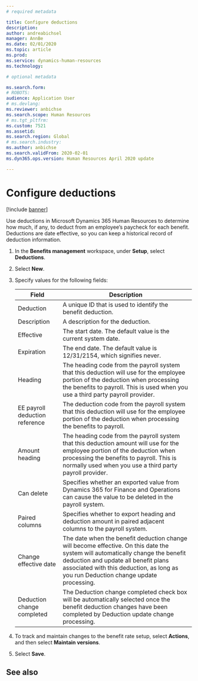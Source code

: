 ```yaml
---
# required metadata

title: Configure deductions
description: 
author: andreabichsel
manager: AnnBe
ms.date: 02/01/2020
ms.topic: article
ms.prod: 
ms.service: dynamics-human-resources
ms.technology: 

# optional metadata

ms.search.form: 
# ROBOTS: 
audience: Application User
# ms.devlang: 
ms.reviewer: anbichse
ms.search.scope: Human Resources
# ms.tgt_pltfrm: 
ms.custom: 7521
ms.assetid: 
ms.search.region: Global
# ms.search.industry: 
ms.author: anbichse
ms.search.validFrom: 2020-02-01
ms.dyn365.ops.version: Human Resources April 2020 update

---
```


# Configure deductions

[!include [banner](includes/preview-feature.md)]

Use deductions in Microsoft Dynamics 365 Human Resources to determine how much, if any, to deduct from an employee’s paycheck for each benefit. Deductions are date effective, so you can keep a historical record of deduction information. 

1. In the **Benefits management** workspace, under **Setup**, select **Deductions**.

2. Select **New**.

3. Specify values for the following fields:

   | Field | Description |
   | --- | --- |
   | Deduction | A unique ID that is used to identify the benefit deduction. |
   | Description | A description for the deduction. |
   | Effective | The start date. The default value is the current system date. |
   | Expiration | The end date. The default value is 12/31/2154, which signifies never. |
   | Heading | The heading code from the payroll system that this deduction will use for the employee portion of the deduction when processing the benefits to payroll. This is used when you use a third party payroll provider. |
   | EE payroll deduction reference | The deduction code from the payroll system that this deduction will use for the employee portion of the deduction when processing the benefits to payroll. |
   | Amount heading | The heading code from the payroll system that this deduction amount will use for the employee portion of the deduction when processing the benefits to payroll. This is normally used when you use a third party payroll provider. |
   | Can delete | Specifies whether an exported value from Dynamics 365 for Finance and Operations can cause the value to be deleted in the payroll system. |
   | Paired columns | Specifies whether to export heading and deduction amount in paired adjacent columns to the payroll system. |
   | Change effective date | The date when the benefit deduction change will become effective. On this date the system will automatically change the benefit deduction and update all benefit plans associated with this deduction, as long as you run Deduction change update processing. |
   | Deduction change completed | The Deduction change completed check box will be automatically selected once the benefit deduction changes have been completed by Deduction update change processing. |
   
4. To track and maintain changes to the benefit rate setup, select **Actions**, and then select **Maintain versions**.

5. Select **Save**. 

## See also